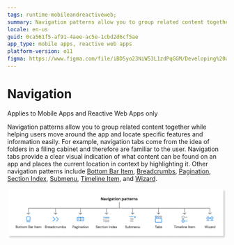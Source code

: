 ```yaml
---
tags: runtime-mobileandreactiveweb;  
summary: Navigation patterns allow you to group related content together while helping users move around the app and locate specific features and information easily.
locale: en-us
guid: 0ca561f5-af91-4aee-ac5e-1cbd2d6cf5ae
app_type: mobile apps, reactive web apps
platform-version: o11
figma: https://www.figma.com/file/iBD5yo23NiW53L1zdPqGGM/Developing%20an%20Application?node-id=3767:28560
---
```


# Navigation

<div class="info" markdown="1">

Applies to Mobile Apps and Reactive Web Apps only

</div>

Navigation patterns allow you to group related content together while helping users move around the app and locate specific features and information easily. For example, navigation tabs come from the idea of folders in a filing cabinet and therefore are familiar to the user. Navigation tabs provide a clear visual indication of what content can be found on an app and places the current location in context by highlighting it. Other navigation patterns include [Bottom Bar Item](bottombaritem.md), [Breadcrumbs](breadcrumbs.md), [Pagination](pagination.md), [Section Index](sectionindex.md), [Submenu](submenu.md), [Timeline Item](timelineitem.md), and [Wizard](wizard.md).

![Navigation patterns list](<images/navigation-patterns-diag.png>)
